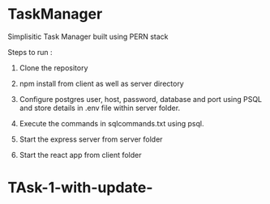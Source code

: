 # TaskManager
Simplisitic Task Manager built using PERN stack

Steps to run : 

1. Clone the repository

2. npm install from client as well as server directory

3. Configure postgres user, host, password, database and port using PSQL and store details in .env file within server folder.

4. Execute the commands in sqlcommands.txt using psql.

5. Start the express server from server folder

6. Start the react app from client folder
# TAsk-1-with-update-

